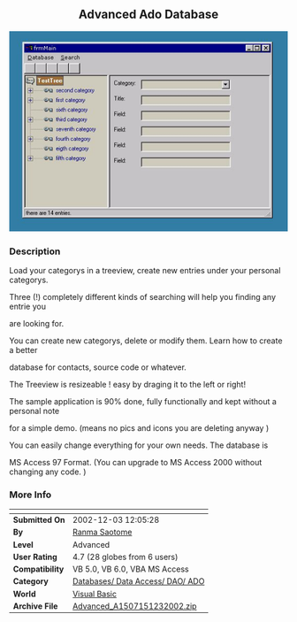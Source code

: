 ﻿<div align="center">

## Advanced Ado Database

<img src="PIC2002123121525738.jpg">
</div>

### Description

Load your categorys in a treeview, create new entries under your personal categorys.

Three (!) completely different kinds of searching will help you finding any entrie you

are looking for.

You can create new categorys, delete or modify them. Learn how to create a better

database for contacts, source code or whatever.

The Treeview is resizeable ! easy by draging it to the left or right!

The sample application is 90% done, fully functionally and kept without a personal note

for a simple demo. (means no pics and icons you are deleting anyway )

You can easily change everything for your own needs. The database is

MS Access 97 Format. (You can upgrade to MS Access 2000 without changing any code. )
 
### More Info
 


<span>             |<span>
---                |---
**Submitted On**   |2002-12-03 12:05:28
**By**             |[Ranma Saotome](https://github.com/Planet-Source-Code/PSCIndex/blob/master/ByAuthor/ranma-saotome.md)
**Level**          |Advanced
**User Rating**    |4.7 (28 globes from 6 users)
**Compatibility**  |VB 5\.0, VB 6\.0, VBA MS Access
**Category**       |[Databases/ Data Access/ DAO/ ADO](https://github.com/Planet-Source-Code/PSCIndex/blob/master/ByCategory/databases-data-access-dao-ado__1-6.md)
**World**          |[Visual Basic](https://github.com/Planet-Source-Code/PSCIndex/blob/master/ByWorld/visual-basic.md)
**Archive File**   |[Advanced\_A1507151232002\.zip](https://github.com/Planet-Source-Code/ranma-saotome-advanced-ado-database__1-41269/archive/master.zip)








